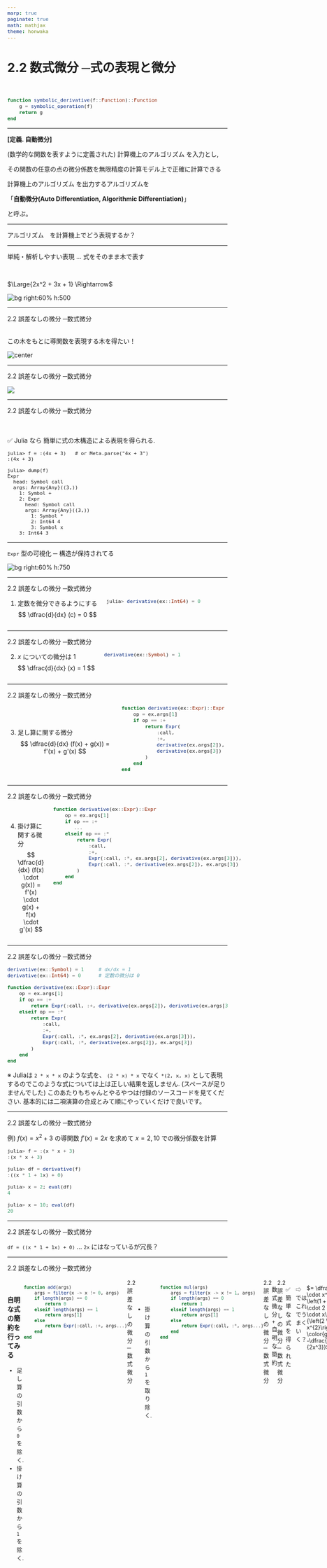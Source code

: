 ```yaml
---
marp: true
paginate: true
math: mathjax
theme: honwaka
---
```



# **2.2 数式微分 ─式の表現と微分**

<br>

```julia
function symbolic_derivative(f::Function)::Function
    g = symbolic_operation(f)
    return g
end
```

---

<!-- _header: 数式微分 -->


<div class="def">

**[定義. 自動微分]**

(数学的な関数を表すように定義された) <span class="dot-text">計算機上のアルゴリズム</span> を入力とし,

その関数の任意の点の微分係数を無限精度の計算モデル上で正確に計算できる 

<span class="dot-text">計算機上のアルゴリズム</span> を出力するアルゴリズムを 

「**自動微分(Auto Differentiation, Algorithmic Differentiation)**」

と呼ぶ。

</div>

---

<!-- _header: 数式微分 -->

<span class="dot-text">アルゴリズム</span>　を計算機上でどう表現するか？


---


<!-- _header: 数式微分のアイデア -->

単純・解析しやすい表現 
... 式をそのまま木で表す

<br>


$\Large{2x^2 + 3x + 1}  \Rightarrow$

![bg right:60% h:500](../img/exprf.svg)


---


<!-- _header: 数式微分のアイデア -->

<div class="section"> 2.2 誤差なしの微分 ─数式微分 </div>

<br>

この木をもとに導関数を表現する木を得たい！


![center](../img/symbolic_algo_simple.png)


---



<div class="section"> 2.2 誤差なしの微分 ─数式微分 </div>

<!-- _header: 数式微分のアイデア -->

![](../img/symbolic_algo.png)


---





<!-- _header: `Expr` 型 -->

<div class="section"> 2.2 誤差なしの微分 ─数式微分 </div>


<br>
<br>

✅ Julia なら 簡単に式の木構造による表現を得られる. 

```
julia> f = :(4x + 3)   # or Meta.parse("4x + 3")
:(4x + 3)

julia> dump(f)
Expr
  head: Symbol call
  args: Array{Any}((3,))
    1: Symbol +
    2: Expr
      head: Symbol call
      args: Array{Any}((3,))
        1: Symbol *
        2: Int64 4
        3: Symbol x
    3: Int64 3
```



---

<!-- _header: `Expr` 型 -->

`Expr` 型の可視化
─ 構造が保持されてる

![bg right:60% h:750](../img/plotdemo.png)

---

<!-- _header: 数式微分の実装 -->

<div class="section"> 2.2 誤差なしの微分 ─数式微分 </div>

<div class="columns">

<div>



1. 定数を微分できるようにする
$$
\dfrac{d}{dx} (c) = 0
$$    

</div>

<div>



```julia
julia> derivative(ex::Int64) = 0
```

</div>



</div>


---


<!-- _header: 数式微分の実装 -->


<div class="section"> 2.2 誤差なしの微分 ─数式微分 </div>

<div class="columns">

<div>



2. $x$ についての微分は $1$
$$
\dfrac{d}{dx} (x) = 1
$$    

</div>

<div>



```julia
derivative(ex::Symbol) = 1
```

</div>



</div>

---


<!-- _header: 数式微分の実装 -->


<div class="section"> 2.2 誤差なしの微分 ─数式微分 </div>

<div class="columns">

<div>

<br>

<br>

<br>


3. 足し算に関する微分
$$
\dfrac{d}{dx} (f(x) + g(x)) = f'(x) + g'(x)
$$    

</div>

<div>


```julia
function derivative(ex::Expr)::Expr
    op = ex.args[1]
    if op == :+     
        return Expr(
            :call, 
            :+, 
            derivative(ex.args[2]), 
            derivative(ex.args[3])
        ) 
    end
end
```

</div>



</div>


---



<!-- _header: 数式微分の実装 -->


<div class="section"> 2.2 誤差なしの微分 ─数式微分 </div>

<div class="columns">

<div>

<br>

<br>

4. 掛け算に関する微分
$$
\dfrac{d}{dx} (f(x) \cdot g(x)) = f'(x) \cdot g(x) + f(x) \cdot g'(x)
$$


</div>

<div>


```julia
function derivative(ex::Expr)::Expr
    op = ex.args[1]
    if op == :+     
       ...
    elseif op == :*
        return Expr(
            :call,
            :+,
            Expr(:call, :*, ex.args[2], derivative(ex.args[3])),
            Expr(:call, :*, derivative(ex.args[2]), ex.args[3])
        )
    end
end
```

</div>



</div>


---

<!-- _header: 数式微分の実装 -->

<div class="section"> 2.2 誤差なしの微分 ─数式微分 </div>


```julia
derivative(ex::Symbol) = 1     # dx/dx = 1
derivative(ex::Int64) = 0      # 定数の微分は 0

function derivative(ex::Expr)::Expr
    op = ex.args[1]
    if op == :+     
        return Expr(:call, :+, derivative(ex.args[2]), derivative(ex.args[3])) 
    elseif op == :*                
        return Expr(
            :call,
            :+,
            Expr(:call, :*, ex.args[2], derivative(ex.args[3])),
            Expr(:call, :*, derivative(ex.args[2]), ex.args[3])
        )
    end
end
```

<div class="cite">

※ Juliaは `2 * x * x` のような式を、 `(2 * x) * x` でなく `*(2, x, x)` として表現するのでこのような式については上は正しい結果を返しません. (スペースが足りませんでした)
このあたりもちゃんとやるやつは付録のソースコードを見てください. 基本的には二項演算の合成とみて順にやっていくだけで良いです。 

---


<!-- _header: 数式微分の実装 -->

<div class="section"> 2.2 誤差なしの微分 ─数式微分 </div>

例) $f(x) = x^2 + 3$ の導関数 $f'(x) = 2x$ を求めて $x = 2, 10$ での微分係数を計算

```julia
julia> f = :(x * x + 3)
:(x * x + 3)

julia> df = derivative(f)
:((x * 1 + 1x) + 0)

julia> x = 2; eval(df)
4

julia> x = 10; eval(df)
20
```

---


<!-- _header: ⚠️ 数式微分の改良 ~ 複雑な表現  -->

<div class="section"> 2.2 誤差なしの微分 ─数式微分 </div>


`df = ((x * 1 + 1x) + 0)` ... `2x` にはなっているが冗長？






---

<style scoped>
  code {
    font-size: 0.8em;  
  }

  .container {
    display: flex;
    flex-direction: row;
    justify-content: space-between;
    font-size: 0.9em;
  }

    .container > .left {
      width: 40%;
    }

    .container > .right {
      width: 60%;
    }


</style>

<!-- _header: 簡約化  -->
<div class="section"> 2.2 誤差なしの微分 ─数式微分 </div>

<br>


<div class="container">
<div class="left">
    
<br>
    
### 自明な式の簡約を行ってみる

- 足し算の引数から `0` を除く.
- 掛け算の引数から `1` を除く.

</div>

<div class="right">

```julia
function add(args)
    args = filter(x -> x != 0, args)
    if length(args) == 0
        return 0
    elseif length(args) == 1
        return args[1]
    else
        return Expr(:call, :+, args...)
    end
end
```

</div>



---


<!-- _header: 簡約化  -->

<div class="section"> 2.2 誤差なしの微分 ─数式微分 </div>


<div class="columns">


<div>

<br>
<br>
<br>

- 掛け算の引数から `1` を取り除く.


</div>


<div>

```julia
function mul(args)
    args = filter(x -> x != 1, args)
    if length(args) == 0
        return 1
    elseif length(args) == 1
        return args[1]
    else
        return Expr(:call, :*, args...)
    end
end
```


</div>


</div>


---

<!-- _header: 簡約化  -->

<div class="section"> 2.2 誤差なしの微分 ─数式微分 </div>


<br>


<br>



数式微分 + 自明な簡約

```julia
derivative(ex::Symbol) = 1
derivative(ex::Int64) = 0

function derivative(ex::Expr)
    op = ex.args[1]
    if op == :+
        return add([derivative(ex.args[2]), derivative(ex.args[3])])
    elseif op == :*
        return add([
            mul([ex.args[2], derivative(ex.args[3])]),
            mul([derivative(ex.args[2]), ex.args[3]])
        ])
    end
end
```

---


<!-- _header: 簡約化  -->

<div class="section"> 2.2 誤差なしの微分 ─数式微分 </div>

✅　簡単な式を得られた

```julia
julia> derivative(:(x * x + 3))
:(x + x)
```

⇨ ではこれでうまくいく？

```julia
julia> derivative(:((1 + x)  / (2 * x^2)))
:((2 * x ^ 2 - (1 + x) * (2 * (2x))) / (2 * x ^ 2) ^ 2)
```

<br>

$= \dfrac{\left(2 \cdot x^{2} - \left(1 + x\right) \cdot 2 \cdot 2 \cdot x\right)}{\left(2 \cdot x^{2}\right)^{2}} \color{gray}{\ = -\dfrac{x + 2}{2x^3}}$ 🧐🧐🧐




---

<!-- _header: 式の表現法を考える -->


```julia
julia> t1 = :(x * x)
julia> t2 = :($t1 * $t1)
julia> f = :($t2 * $t2)
:(((x * x) * (x * x)) * ((x * x) * (x * x)))
```


という $f$ は、木で表現すると...


![bg right h:300](../img/naive-tree-expr.svg)

---

<!-- _header: 式の表現法を考える -->

<div class="section"> 2.2 誤差なしの微分 ─数式微分 </div>



```julia
julia> t1 = :(x * x)
julia> t2 = :($t1 * $t1)
julia> f = :($t2 * $t2)
:(((x * x) * (x * x)) * ((x * x) * (x * x)))
```


:question: 作るときは単純な関数が、なぜこんなに複雑になってしまったのか？

⇨ (木構造で表す) 式には、**代入・束縛がない** ので、共通のものを参照できない.

⇨ **アルゴリズムを記述する言語として、数式(木構造)は貧弱** 

---

<!-- _header: 式の表現法を考える -->


**❌ 数式微分は<span class="dot-text">微分すると</span>式が肥大化してうまくいかない.**
**⭕️  木で式を表現するのがそもそもうまくいかない🙅‍♀️**





<div class="cite">



</div>

<div class="cite">

参考: Laue, S. (2019). On the Equivalence of Automatic and Symbolic Differentiation. ArXiv. /abs/1904.02990

</div>


---

<!-- _header: 式の表現法を考える -->


`:((2 * x ^ 2 - (1 + x) * (2 * (2x))) / (2 * x ^ 2) ^ 2)` 

$= \dfrac{\left(2 \cdot x^{2} - \left(1 + x\right) \cdot 2 \cdot 2 \cdot x\right)}{\left(2 \cdot x^{2}\right)^{2}}$  も、


![bg right h:400](../img/complex-df.svg)

---

<!-- _header: 式の表現法を考える -->

<br>


$
\begin{split}
y_{1} &= x^{2} \\
y_{2} &= 2 \cdot y_{1} \\
y_{3} &= \left(1 + x\right) \\
y_{4} &= 2 \cdot x \\
y_{5} &= 2 \cdot y_{4} \\
y_{6} &= y_{3} \cdot y_{5} \\
y_{7} &= \left(y_{2} - y_{6}\right) \\
y_{8} &= \left(y_{2}\right)^{2} \\
y_{9} &= \dfrac{y_{7}}{y_{8}} \\
\end{split}
$


![bg right:66% h:650](../img/df-commonsub.svg)


---

<!-- _header: 式からアルゴリズムへ、木からDAGへ-->

<div class="section"> 2.2 誤差なしの微分 ─数式微分 </div>


<div class="columns">

<div>


<br>

<br>

**[需要]**

制御構文・関数呼び出し etc...
一般的なプログラミング言語によって
記述されたアルゴリズムに対しても、
微分したい


</div>

<div>

```julia
x = [1, 2, 3]
y = [2, 4, 6]

function linear_regression_error(coef)
    pred = x * coef
    error = 0.
    for i in eachindex(y)
        error += (y[i] - pred[i])^2
    end
    return error
end
```

$$
f(x) = (2 - x)^2 + (4 - 2x)^2 + (6 - 3x)^2
$$


</div>



</div>



---


<!-- _header: 式からアルゴリズムへ、木からDAGへ-->

<div class="section"> 2.2 誤差なしの微分 ─数式微分 </div>


<div style="text-align: center;">


**木構造の式 から 木構造の式**

⇩

## (ふつうの)　プログラム から プログラム　へ



</div>






<div class="cite">

ヒューリスティックにやってそれなりに簡単な式を得られれば実用的には大丈夫なので与太話になりますが、簡約化を頑張れば最もシンプルな式を得られるか考えてみます。
簡単さの定義にもよるかもしれませんが、$\forall x$ で $f(x) = 0$ な $f$ は $f(x) = 0$ と簡約化されるべきでしょう。
ところが、$f$ が四則演算と $exp, sin, abs$ と有理数, $\pi, \ln{2}$ で作れる式のとき、$\forall x, f(x) = 0$ か判定する問題は決定不能であることが知られています。([Richardson's theorem](https://en.wikipedia.org/wiki/Richardson%27s_theorem))
**したがって、一般の式を入力として、最も簡単な式を出力するようなアルゴリズムは存在しないとわかります。** 
</div>

---

